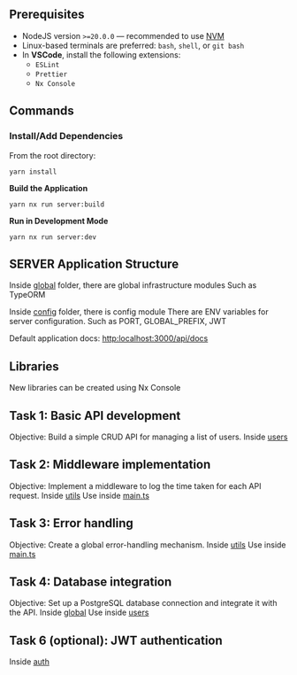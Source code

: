 ## Prerequisites

- NodeJS version `>=20.0.0` — recommended to use [NVM](https://github.com/nvm-sh/nvm)
- Linux-based terminals are preferred: `bash`, `shell`, or `git bash`
- In **VSCode**, install the following extensions:
  - `ESLint`
  - `Prettier`
  - `Nx Console`

## Commands

### Install/Add Dependencies

From the root directory:

```
yarn install
```

**Build the Application**

```
yarn nx run server:build
```

**Run in Development Mode**

```
yarn nx run server:dev
```

## SERVER Application Structure

Inside [global](libs/global/src) folder, there are global infrastructure modules
Such as TypeORM

Inside [config](apps/server/src/config) folder, there is config module
There are ENV variables for server configuration. Such as PORT, GLOBAL_PREFIX, JWT

Default application docs: [http:localhost:3000/api/docs](http:localhost:3000/api/docs)

## Libraries

New libraries can be created using Nx Console

## Task 1: Basic API development

Objective: Build a simple CRUD API for managing a list of users.
Inside [users](apps/server/src/app/services/users/users.controller.ts)

## Task 2: Middleware implementation

Objective: Implement a middleware to log the time taken for each API request.
Inside [utils](libs/utils/src/lib/logging.interceptor.ts)
Use inside [main.ts](apps/server/src/main.ts)

## Task 3: Error handling

Objective: Create a global error-handling mechanism.
Inside [utils](libs/utils/src/lib/global-exception.filter.ts)
Use inside [main.ts](apps/server/src/main.ts)

## Task 4: Database integration

Objective: Set up a PostgreSQL database connection and integrate it with the API.
Inside [global](libs/global/src/lib)
Use inside [users](apps/server/src/app/services/users/users.service.ts)

## Task 6 (optional): JWT authentication

Inside [auth](apps/server/src/app/services/users/users.controller.ts)

